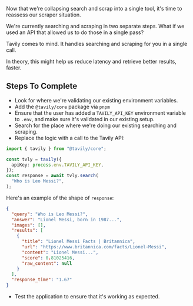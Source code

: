 Now that we're collapsing search and scrap into a single tool, it's time to reassess our scraper situation.

We're currently searching and scraping in two separate steps. What if we used an API that allowed us to do those in a single pass?

Tavily comes to mind. It handles searching and scraping for you in a single call.

In theory, this might help us reduce latency and retrieve better results, faster.

## Steps To Complete

- Look for where we're validating our existing environment variables.
- Add the `@tavily/core` package via `pnpm`
- Ensure that the user has added a `TAVILY_API_KEY` environment variable to `.env`, and make sure it's validated in our existing setup.
- Search for the place where we're doing our existing searching and scraping.
- Replace the logic with a call to the Tavily API:

```ts
import { tavily } from "@tavily/core";

const tvly = tavily({
  apiKey: process.env.TAVILY_API_KEY,
});
const response = await tvly.search(
  "Who is Leo Messi?",
);
```

Here's an example of the shape of `response`:

```json
{
  "query": "Who is Leo Messi?",
  "answer": "Lionel Messi, born in 1987...",
  "images": [],
  "results": [
    {
      "title": "Lionel Messi Facts | Britannica",
      "url": "https://www.britannica.com/facts/Lionel-Messi",
      "content": "Lionel Messi...",
      "score": 0.81025416,
      "raw_content": null
    }
  ],
  "response_time": "1.67"
}
```

- Test the application to ensure that it's working as expected.
